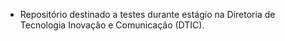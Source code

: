 - Repositório destinado a testes durante estágio na Diretoria de Tecnologia Inovação e Comunicação (DTIC).
